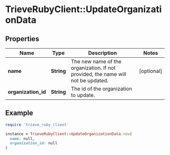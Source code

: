 # TrieveRubyClient::UpdateOrganizationData

## Properties

| Name | Type | Description | Notes |
| ---- | ---- | ----------- | ----- |
| **name** | **String** | The new name of the organization. If not provided, the name will not be updated. | [optional] |
| **organization_id** | **String** | The id of the organization to update. |  |

## Example

```ruby
require 'trieve_ruby_client'

instance = TrieveRubyClient::UpdateOrganizationData.new(
  name: null,
  organization_id: null
)
```

